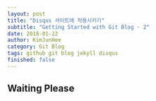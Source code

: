 ```yaml
---
layout: post
title: "Disqus 사이트에 적용시키기"
subtitle: "Getting Started with Git Blog - 2"
date: 2018-01-22
author: KimJunHee
category: Git Blog
tags: github git blog jekyll disqus
finished: false
---
```


## Waiting Please
